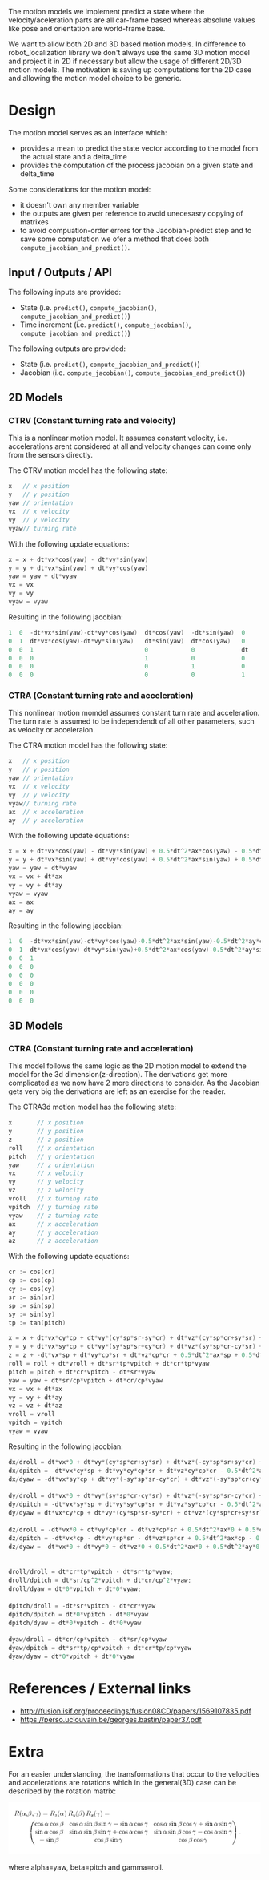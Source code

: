 The motion models we implement predict a state where the velocity/aceleration parts are all car-frame based whereas absolute values like pose and orientation are world-frame base.

We want to allow both 2D and 3D based motion models. In difference to robot_localization library we don't always use the same 3D motion model and project it in 2D if necessary but allow the usage of different 2D/3D motion models. The motivation is saving up computations for the 2D case and allowing the motion model choice to be generic.

# Design

The motion model serves as an interface which:
- provides a mean to predict the state vector according to the model from the actual state and a delta_time
- provides the computation of the process jacobian on a given state and delta_time

Some considerations for the motion model:
- it doesn't own any member variable
- the outputs are given per reference to avoid unecesasry copying of matrixes
- to avoid compuation-order errors for the Jacobian-predict step and to save some computation we ofer
a method that does both `compute_jacobian_and_predict()`.

## Input / Outputs / API
The following inputs are provided:
- State (i.e. `predict()`, `compute_jacobian()`, `compute_jacobian_and_predict()`)
- Time increment (i.e. `predict()`, `compute_jacobian()`, `compute_jacobian_and_predict()`)

The following outputs are provided:
- State (i.e. `predict()`, `compute_jacobian_and_predict()`)
- Jacobian (i.e. `compute_jacobian()`, `compute_jacobian_and_predict()`)

## 2D Models
### CTRV (Constant turning rate and velocity)
This is a nonlinear motion model. It assumes constant velocity, i.e. accelerations arent considered at all and velocity changes
can come only from the sensors directly.

The CTRV motion model has the following state:
```c
x   // x position
y   // y position
yaw // orientation
vx  // x velocity
vy  // y velocity
vyaw// turning rate
```

With the following update equations:
```c
x = x + dt*vx*cos(yaw) - dt*vy*sin(yaw)
y = y + dt*vx*sin(yaw) + dt*vy*cos(yaw)
yaw = yaw + dt*vyaw
vx = vx
vy = vy
vyaw = vyaw
```

Resulting in the following jacobian:
```c
1  0  -dt*vx*sin(yaw)-dt*vy*cos(yaw)  dt*cos(yaw)  -dt*sin(yaw)  0
0  1  dt*vx*cos(yaw)-dt*vy*sin(yaw)   dt*sin(yaw)  dt*cos(yaw)   0
0  0  1                               0            0             dt
0  0  0                               1            0             0
0  0  0                               0            1             0
0  0  0                               0            0             1
```

### CTRA (Constant turning rate and acceleration)
This nonlinear motion momdel assumes constant turn rate and acceleration. The turn rate is assumed to be independendt of all
other parameters, such as velocity or acceleraion.


The CTRA motion model has the following state:
```c
x   // x position
y   // y position
yaw // orientation
vx  // x velocity
vy  // y velocity
vyaw// turning rate
ax  // x acceleration
ay  // y acceleration
```

With the following update equations:
```c
x = x + dt*vx*cos(yaw) - dt*vy*sin(yaw) + 0.5*dt^2*ax*cos(yaw) - 0.5*dt^2*ay*sin(yaw)
y = y + dt*vx*sin(yaw) + dt*vy*cos(yaw) + 0.5*dt^2*ax*sin(yaw) + 0.5*dt^2*ay*cos(yaw)
yaw = yaw + dt*vyaw
vx = vx + dt*ax
vy = vy + dt*ay
vyaw = vyaw
ax = ax
ay = ay
```

Resulting in the following jacobian:
```c
1  0  -dt*vx*sin(yaw)-dt*vy*cos(yaw)-0.5*dt^2*ax*sin(yaw)-0.5*dt^2*ay*cos(yaw)  dt*cos(yaw)  -dt*sin(yaw)  0   0.5*dt^2*cos(yaw)  -0.5*dt^2*sin(yaw)
0  1  dt*vx*cos(yaw)-dt*vy*sin(yaw)+0.5*dt^2*ax*cos(yaw)-0.5*dt^2*ay*sin(yaw)   dt*sin(yaw)  dt*cos(yaw)   0   0.5*dt^2*sin(yaw)  0.5*dt^2*cos(yaw)
0  0  1                                                                         0            0             dt  0                  0
0  0  0                                                                         1            0             0   dt                 0
0  0  0                                                                         0            1             0   0                  dt
0  0  0                                                                         0            0             1   0                  0
0  0  0                                                                         0            0             0   1                  0
0  0  0                                                                         0            0             0   0                  1
```

## 3D Models
### CTRA (Constant turning rate and acceleration)
This model follows the same logic as the 2D motion model to extend the model for the 3d dimension(z-direction).
The derivations get more complicated as we now have 2 more directions to consider. As the Jacobian gets very big the derivations are left as an exercise for the reader.

The CTRA3d motion model has the following state:
```c
x       // x position
y       // y position
z       // z position
roll    // x orientation
pitch   // y orientation
yaw     // z orientation
vx      // x velocity
vy      // y velocity
vz      // z velocity
vroll   // x turning rate
vpitch  // y turning rate
vyaw    // z turning rate
ax      // x acceleration
ay      // y acceleration
az      // z acceleration
```

With the following update equations:
```c
cr := cos(cr)
cp := cos(cp)
cy := cos(cy)
sr := sin(sr)
sp := sin(sp)
sy := sin(sy)
tp := tan(pitch)
```

```c
x = x + dt*vx*cy*cp + dt*vy*(cy*sp*sr-sy*cr) + dt*vz*(cy*sp*cr+sy*sr) + 0.5*dt^2*ax*cy*cp + 0.5*dt^2*ay*(cy*sp*sr-sy*cr) + 0.5*dt^2*az*(cy*sp*cr+sy*sr)
y = y + dt*vx*sy*cp + dt*vy*(sy*sp*sr+cy*cr) + dt*vz*(sy*sp*cr-cy*sr) + 0.5*dt^2*ax*sy*cp + 0.5*dt^2*ay*(sy*sp*sr+cy*cr) + 0.5*dt^2*az*(sy*sp*cr-cy*sr)
z = z + -dt*vx*sp + dt*vy*cp*sr + dt*vz*cp*cr + 0.5*dt^2*ax*sp + 0.5*dt^2*ay*cp*sr + 0.5*dt^2*az*cp*cr
roll = roll + dt*vroll + dt*sr*tp*vpitch + dt*cr*tp*vyaw
pitch = pitch + dt*cr*vpitch - dt*sr*vyaw
yaw = yaw + dt*sr/cp*vpitch + dt*cr/cp*vyaw
vx = vx + dt*ax
vy = vy + dt*ay
vz = vz + dt*az
vroll = vroll
vpitch = vpitch
vyaw = vyaw
```

Resulting in the following jacobian:
```c
dx/droll = dt*vx*0 + dt*vy*(cy*sp*cr+sy*sr) + dt*vz*(-cy*sp*sr+sy*cr) + 0.5*dt^2*ax*0 + 0.5*dt^2*ay*(cy*sp*cr+sy*sr) + 0.5*dt^2*az*(-cy*sp*sr+sy*cr)
dx/dpitch = -dt*vx*cy*sp + dt*vy*cy*cp*sr + dt*vz*cy*cp*cr - 0.5*dt^2*ax*cy*sp + 0.5*dt^2*ay*cy*cp*sr + 0.5*dt^2*az*cy*cp*cr 
dx/dyaw = -dt*vx*sy*cp + dt*vy*(-sy*sp*sr-cy*cr) + dt*vz*(-sy*sp*cr+cy*sr) - 0.5*dt^2*ax*sy*cp + 0.5*dt^2*ay*(-sy*sp*sr-cy*cr) + 0.5*dt^2*az*(-sy*sp*cr+cy*sr)

dy/droll = dt*vx*0 + dt*vy*(sy*sp*cr-cy*sr) + dt*vz*(-sy*sp*sr-cy*cr) + 0.5*dt^2*ax*0 + 0.5*dt^2*ay*(sy*sp*cr-cy*sr) + 0.5*dt^2*az*(-sy*sp*sr-cy*cr)
dy/dpitch = -dt*vx*sy*sp + dt*vy*sy*cp*sr + dt*vz*sy*cp*cr - 0.5*dt^2*ax*sy*sp + 0.5*dt^2*ay*sy*cp*sr + 0.5*dt^2*az*sy*cp*cr
dy/dyaw = dt*vx*cy*cp + dt*vy*(cy*sp*sr-sy*cr) + dt*vz*(cy*sp*cr+sy*sr) + 0.5*dt^2*ax*cy*cp + 0.5*dt^2*ay*(cy*sp*sr-sy*cr) + 0.5*dt^2*az*(cy*sp*cr+sy*sr)

dz/droll = -dt*vx*0 + dt*vy*cp*cr - dt*vz*cp*sr + 0.5*dt^2*ax*0 + 0.5*dt^2*ay*cp*cr - 0.5*dt^2*az*cp*sr
dz/dpitch = -dt*vx*cp - dt*vy*sp*sr - dt*vz*sp*cr + 0.5*dt^2*ax*cp - 0.5*dt^2*ay*sp*sr - 0.5*dt^2*az*sp*cr
dz/dyaw = -dt*vx*0 + dt*vy*0 + dt*vz*0 + 0.5*dt^2*ax*0 + 0.5*dt^2*ay*0 + 0.5*dt^2*az*0


droll/droll = dt*cr*tp*vpitch - dt*sr*tp*vyaw;
droll/dpitch = dt*sr/cp^2*vpitch + dt*cr/cp^2*vyaw;
droll/dyaw = dt*0*vpitch + dt*0*vyaw;

dpitch/droll = -dt*sr*vpitch - dt*cr*vyaw
dpitch/dpitch = dt*0*vpitch - dt*0*vyaw
dpitch/dyaw = dt*0*vpitch - dt*0*vyaw

dyaw/droll = dt*cr/cp*vpitch - dt*sr/cp*vyaw
dyaw/dpitch = dt*sr*tp/cp*vpitch + dt*cr*tp/cp*vyaw
dyaw/dyaw = dt*0*vpitch + dt*0*vyaw
```

# References / External links
- http://fusion.isif.org/proceedings/fusion08CD/papers/1569107835.pdf
- https://perso.uclouvain.be/georges.bastin/paper37.pdf


# Extra
For an easier understanding, the transformations that occur to the velocities and accelerations are rotations which in the general(3D) case can be described by the rotation matrix:


![](../images/rotation_matrix.PNG)


where alpha=yaw, beta=pitch and gamma=roll.